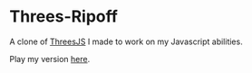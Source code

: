 Threes-Ripoff
=============

A clone of [ThreesJS](http://threesjs.com/) I made to work on my Javascript abilities.

Play my version [here](https://thebugjim.github.io/Threes-Ripoff/).
